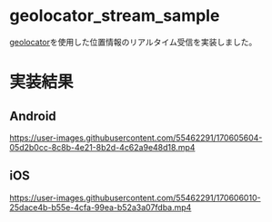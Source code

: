 # geolocator_stream_sample
[geolocator](https://pub.dev/packages/geolocator)を使用した位置情報のリアルタイム受信を実装しました。

# 実装結果
## Android
https://user-images.githubusercontent.com/55462291/170605604-05d2b0cc-8c8b-4e21-8b2d-4c62a9e48d18.mp4

## iOS
https://user-images.githubusercontent.com/55462291/170606010-25dace4b-b55e-4cfa-99ea-b52a3a07fdba.mp4
